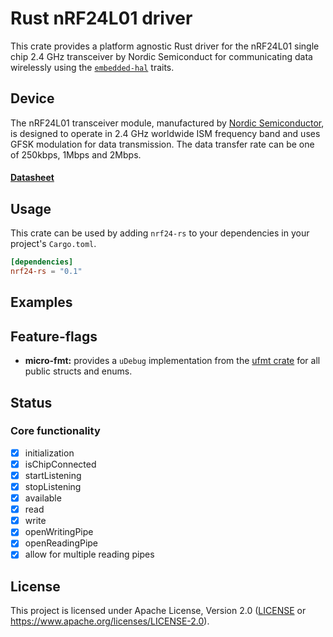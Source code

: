 # Rust nRF24L01 driver
This crate provides a platform agnostic Rust driver for the nRF24L01 single chip 2.4 GHz
transceiver by Nordic Semiconduct for communicating data wirelessly using the [`embedded-hal`](https://github.com/rust-embedded/embedded-hal) traits.


## Device
The nRF24L01 transceiver module, manufactured by [Nordic Semiconductor](https://www.nordicsemi.com), is designed to operate in 2.4 GHz worldwide ISM frequency band and uses GFSK modulation for data transmission.
The data transfer rate can be one of 250kbps, 1Mbps and 2Mbps.
#### [Datasheet](https://www.sparkfun.com/datasheets/Components/nRF24L01_prelim_prod_spec_1_2.pdf)

## Usage

This crate can be used by adding `nrf24-rs` to your dependencies in your project's `Cargo.toml`.

```toml
[dependencies]
nrf24-rs = "0.1"
```

## Examples

## Feature-flags

- **micro-fmt:** provides a `uDebug` implementation from the [ufmt crate](https://docs.rs/ufmt) for all public structs and enums.

## Status
### Core functionality
- [x] initialization 
- [x] isChipConnected
- [x] startListening
- [x] stopListening 
- [x] available 
- [x] read 
- [x] write 
- [x] openWritingPipe 
- [x] openReadingPipe 
- [x] allow for multiple reading pipes

## License

This project is licensed under Apache License, Version 2.0 ([LICENSE](LICENSE) or https://www.apache.org/licenses/LICENSE-2.0).
